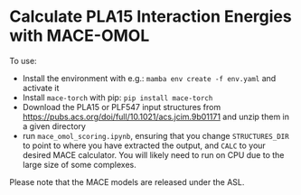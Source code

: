 # Calculate PLA15 Interaction Energies with MACE-OMOL

To use:

- Install the environment with e.g.: `mamba env create -f env.yaml` and activate it
- Install `mace-torch` with pip: `pip install mace-torch`
- Download the PLA15 or PLF547 input structures from https://pubs.acs.org/doi/full/10.1021/acs.jcim.9b01171 and unzip them in a given directory
- run `mace_omol_scoring.ipynb`, ensuring that you change `STRUCTURES_DIR` to point to where you have extracted the output, and `CALC` to your desired MACE calculator. You will likely need to run on CPU due to the large size of some complexes.

Please note that the MACE models are released under the ASL.